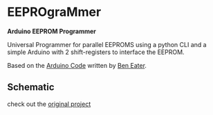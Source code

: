 # EEPROgraMmer

**Arduino EEPROM Programmer**

Universal Programmer for parallel EEPROMS using a python CLI and a simple Arduino with 2 shift-registers to interface the EEPROM.

Based on the [Arduino Code](https://github.com/beneater/eeprom-programmer) written by [Ben Eater](https://eater.net).

## Schematic

check out the [original project](https://github.com/beneater/eeprom-programmer)
